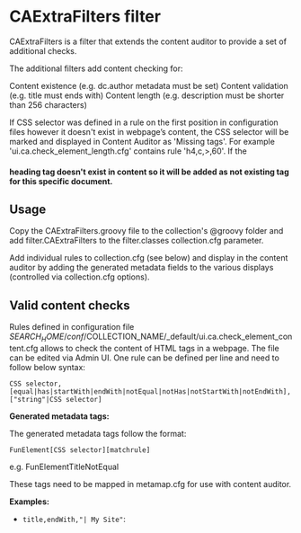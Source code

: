 # CAExtraFilters filter

CAExtraFilters is a filter that extends the content auditor to provide a set of additional checks. 

The additional filters add content checking for:

Content existence (e.g. dc.author metadata must be set)
Content validation (e.g. title must ends with)
Content length (e.g. description must be shorter than 256 characters)

If CSS selector was defined in a rule on the first position in configuration files however it doesn't exist in webpage’s content, the CSS selector will be marked and displayed in Content Auditor as 'Missing tags'. For example 'ui.ca.check_element_length.cfg' contains rule 'h4,c,>,60'. If the <h4> heading tag doesn't exist in content so it will be added as not existing tag for this specific document.

## Usage

Copy the CAExtraFilters.groovy file to the collection's @groovy folder and add filter.CAExtraFilters to the filter.classes collection.cfg parameter.

Add individual rules to collection.cfg (see below) and display in the content auditor by adding the generated metadata fields to the various displays (controlled via collection.cfg options).

## Valid content checks
Rules defined in configuration file $SEARCH_HOME/conf/$COLLECTION_NAME/_default/ui.ca.check_element_content.cfg allows to check the content of HTML tags in a webpage. The file can be edited via Admin UI. One rule can be defined per line and need to follow below syntax:

```
CSS selector, [equal|has|startWith|endWith|notEqual|notHas|notStartWith|notEndWith],["string"|CSS selector]
```

**Generated metadata tags:**

The generated metadata tags follow the format:
```
FunElement[CSS selector][matchrule]
```

e.g. FunElementTitleNotEqual

These tags need to be mapped in metamap.cfg for use with content auditor.

**Examples:**

* `title,endWith,"| My Site"`: <title> tag must end with " | My Site"
* `title,notEqual,h1`: <title> tag  should match <h1> heading tag 
* `title,notEqual,meta[name=DCTERMS.title]`: <title> tag should match metatag “DCTERMS.title”
* `title,notEqual,#breadcrumbs li:last-child`: <title> tag should match the last item in breadcrumb 
* `h1,notEqual,#nav-section .current-page`: Current page in navigation should match <h1> heading tag
* `meta[name=description],notEqual,meta[name=DCTERMS.description]`: Metatag “description” should match metatag "DCTERMS.description" 
* `meta[name=DCTERMS.identifier],notHas,www.example.com`: Metatag “DCTERMS.identifier” should not contain www.example.com

## Valid content length checks

Rules defined in configuration file $SEARCH_HOME/conf/$COLLECTION_NAME/_default/ui.ca.check_element_length.cfg allows to check the content length of HTML tags in a webpage. The file can be edited via Admin UI. One rule can be defined per line and need to follow below syntax:

'CSS selector,[c|w],[>|<|=],length' where c - characters, w – words

**Generated metadata tags:**

The generated metadata tags follow the format:
```
FunElement[CSS selector][C|W][Gt|Lt|Eq][length]
```

e.g. FunElementTitleGt100

These tags need to be mapped in metamap.cfg for use with content auditor.

**Examples**

* `h1,c,>,60`: <h1> heading  should not be longer than 60 characters
* `h2,c,>,60`: <h2> heading  should not be longer than 60 characters
* `h3,c,>,60`: <h3> heading  should not be longer than 60 characters
* `h4,c,>,60`: <h4> heading  should not be longer than 60 characters
* `a,w,>,7`: Link text in <a> tag should not has more than 7 words

## Element existence checks

Rules defined in configuration file $SEARCH_HOME/conf/$COLLECTION_NAME/_default/ui.ca.exist_element.cfg allows to check if HTML element is specified in a webpage. The file can be edited via Admin UI. One rule can be defined per line and need to follow below syntax:

```
CSS selector
```

**Generated metadata tags:**

The generated metadata tags follow the format:
```
FunElementExist[CSS selector]
```

e.g. FunElementExistH1

**Examples**

* `h1`: Checking the number of <h1> heading tags in content to detect if there is more than one
* `h2`: Checking the number of <h2> heading tags in content to detect if there is more than one
* `h1 a`: Checking if <h1> heading tag contains link
* `meta[name=DCTERMS.license]`: Checking if document contains metatag “DCTERMS.license”
